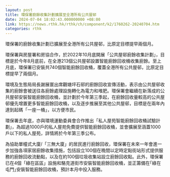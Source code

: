 ```yaml
---
layout: post
title: 環保署廚餘收集計劃擴展至全港所有公共屋邨
date: 2024-07-04 18:02:43.000000000 +08:00
link: https://news.rthk.hk/rthk/ch/component/k2/1760262-20240704.htm
categories: rthk
---
```


環保署的廚餘收集計劃已擴展至全港所有公共屋邨，比原定目標提早兩個月。
 
環保署與房屋署和房協合作，於2022年10月底開展「公共屋邨廚餘收集計劃」，目標是於今年8月底前，在全港213個公共屋邨設置智能廚餘回收桶收集廚餘。至上月底，環保署已安裝共740個智能廚餘回收桶，覆蓋全港所有公共屋邨，比原定目標提早了兩個月。
 
環境及生態局局長謝展寰出席觀塘坪石邨的廚餘回收宣傳活動，表示由公共屋邨收集的廚餘會被送往各廚餘處理設施轉化為電力和堆肥。環保署會繼續在新落成的公共屋邨安裝智能廚餘回收桶，並計劃於今年第三季起，在廚餘回收量較高的公共屋邨優先增置更多智能廚餘回收桶，以及逐步推展至其他公共屋邨，目標是在兩年內達到起碼「一座一桶」，以方便市民。
 
環保署去年底，亦與環境運動委員會合作推出「私人屋苑智能廚餘回收桶試驗計劃」，為超過1000戶的私人屋苑免費提供智能廚餘回收桶，並會擴展至涵蓋1000戶以下的私人屋苑，詳情將於今年第三季公布。
 
為協助單幢式大廈/「三無大廈」的居民進行廚餘回收，環保署在未來一年會進一步加強各項家居廚餘收集措施，包括設立100個在晚間以定時定點街站形式提供服務的廚餘回收流動點，以及在約100個垃圾收集站設立廚餘回收點。此外，環保署已在4個「綠在區區」設施和駱克道街市安裝智能廚餘回收桶，並正籌備在｢綠在屯門｣安裝智能廚餘回收桶，預計本月中投入服務。
